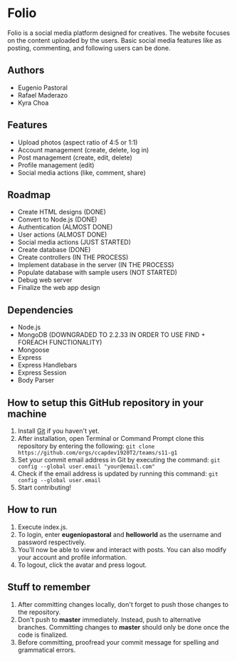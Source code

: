 # Folio

Folio is a social media platform designed for creatives. The website focuses on the content uploaded by the users. Basic social media features like as posting, commenting, and following users can be done.

## Authors
- Eugenio Pastoral
- Rafael Maderazo
- Kyra Choa

## Features
- Upload photos (aspect ratio of 4:5 or 1:1)
- Account management (create, delete, log in)
- Post management (create, edit, delete)
- Profile management (edit)
- Social media actions (like, comment, share)

## Roadmap
- Create HTML designs (DONE)
- Convert to Node.js (DONE)
- Authentication (ALMOST DONE)
- User actions (ALMOST DONE)
- Social media actions (JUST STARTED)
- Create database (DONE)
- Create controllers (IN THE PROCESS)
- Implement database in the server (IN THE PROCESS)
- Populate database with sample users (NOT STARTED)
- Debug web server
- Finalize the web app design

## Dependencies
- Node.js
- MongoDB (DOWNGRADED TO 2.2.33 IN ORDER TO USE FIND + FOREACH FUNCTIONALITY)
- Mongoose
- Express
- Express Handlebars
- Express Session
- Body Parser

## How to setup this GitHub repository in your machine

1. Install [Git](https://git-scm.com/downloads) if you haven't yet.
2. After installation, open Terminal or Command Prompt clone this repository by entering the following:
`git clone https://github.com/orgs/ccapdev1920T2/teams/s11-g1`
3. Set your commit email address in Git by executing the command:
`git config --global user.email "your@email.com"`
4. Check if the email address is updated by running this command:
`git config --global user.email`
5. Start contributing!

## How to run
1. Execute index.js.
2. To login, enter **eugeniopastoral** and **helloworld** as the username and password respectively.
3. You'll now be able to view and interact with posts. You can also modify your account and profile information.
4. To logout, click the avatar and press logout.

## Stuff to remember

1. After committing changes locally, don't forget to push those changes to the repository.
2. Don't push to **master** immediately. Instead, push to alternative branches. Committing changes to **master** should only be done once the code is finalized.
3. Before committing, proofread your commit message for spelling and grammatical errors.
